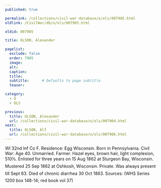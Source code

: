 ```yaml
---
published: true

permalink: /collections/civil-war-database/o/ols/007905.html
oldlink: /CivilWar/db/o/ols/007905.html

oldid: 007905

title: OLSON, Alexander

pagelist:
  exclude: false
  order: 7905
  image: 
  alt:
  caption:
  title:
  subtitle:      # Defaults to page subtitle
  teaser:

category: 
  - O 
  - OLS

previous:
  title: OLSON, Alexander
  url: /collections/civil-war-database/o/ols/007904.html  
next:
  title: OLSON, Alf
  url: /collections/civil-war-database/o/ols/007906.html   
---
```

WI 32nd Inf Co F. Residence: Egg Wisconsin. Born in Pennsylvania. Civil War: Age 40. Unmarried. Farmer. Hazel eyes, brown hair, light complexion, 5&#146;10&frac12;&#148;. Enlisted for three years on 15 Aug 1862 at Sturgeon Bay, Wisconsin. Mustered 25 Sep 1862 at Oshkosh, Wisconsin. Private. &#147;Was always present till Sept 63&#148;. Died of chronic diarrhea 30 Oct 1863. Sources: (WHS Series 1200 box 148-14; red book vol 37)